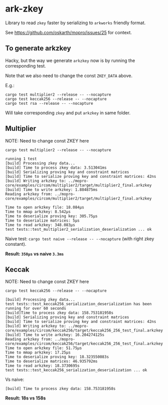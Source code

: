 # ark-zkey

Library to read `zkey` faster by serializing to `arkworks` friendly format.

See https://github.com/oskarth/mopro/issues/25 for context.

## To generate arkzkey

Hacky, but the way we generate `arkzkey` now is by running the corresponding test.

Note that we also need to change the const `ZKEY_DATA` above.

E.g.:

```
cargo test multiplier2 --release -- --nocapture
cargo test keccak256 --release -- --nocapture
cargo test rsa --release -- --nocapture
```

Will take corresponding `zkey` and put `arkzkey` in same folder.

## Multiplier

NOTE: Need to change const ZKEY here

`cargo test multiplier2 --release -- --nocapture`

```
running 1 test
[build] Processing zkey data...
[build] Time to process zkey data: 3.513041ms
[build] Serializing proving key and constraint matrices
[build] Time to serialize proving key and constraint matrices: 42ns
[build] Writing arkzkey to: ../mopro-core/examples/circom/multiplier2/target/multiplier2_final.arkzkey
[build] Time to write arkzkey: 1.884875ms
Reading arkzkey from: ../mopro-core/examples/circom/multiplier2/target/multiplier2_final.arkzkey

Time to open arkzkey file: 18.084µs
Time to mmap arkzkey: 8.542µs
Time to deserialize proving key: 305.75µs
Time to deserialize matrices: 5µs
Time to read arkzkey: 348.083µs
test tests::test_multiplier2_serialization_deserialization ... ok
```

Naive test: `cargo test naive --release -- --nocapture` (with right zkey constant).

**Result: `350µs` vs naive `3.3ms`**

## Keccak

NOTE: Need to change const ZKEY here

`cargo test keccak256 --release -- --nocapture`

```
[build] Processing zkey data...
test tests::test_keccak256_serialization_deserialization has been running for over 60 seconds
[build]Time to process zkey data: 158.753181958s
[build] Serializing proving key and constraint matrices
[build] Time to serialize proving key and constraint matrices: 42ns
[build] Writing arkzkey to: ../mopro-core/examples/circom/keccak256/target/keccak256_256_test_final.arkzkey
[build] Time to write arkzkey: 16.204274125s
Reading arkzkey from: ../mopro-core/examples/circom/keccak256/target/keccak256_256_test_final.arkzkey
Time to open arkzkey file: 51.75µs
Time to mmap arkzkey: 17.25µs
Time to deserialize proving key: 18.323550083s
Time to deserialize matrices: 46.935792ms
Time to read arkzkey: 18.3730695s
test tests::test_keccak256_serialization_deserialization ... ok
```

Vs naive:

`[build] Time to process zkey data: 158.753181958s`


**Result: 18s vs 158s**
